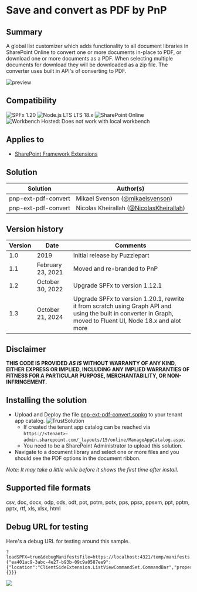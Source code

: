 # Save and convert as PDF by PnP

## Summary

A global list customizer which adds functionality to all document libraries in SharePoint Online to convert one or more documents in-place to PDF, or download one or more documents as a PDF. When selecting multiple documents for download they will be downloaded as a zip file. The converter uses built in API's of converting to PDF.

![preview](./screenshot.gif "Preview")

## Compatibility

![SPFx 1.20](https://img.shields.io/badge/spfx-1.20.0-green.svg)
![Node.js LTS LTS 18.x](https://img.shields.io/badge/Node.js-LTS%2018.x-green.svg)
![SharePoint Online](https://img.shields.io/badge/SharePoint-Online-red.svg)
![Workbench Hosted: Does not work with local workbench](https://img.shields.io/badge/Workbench-Hosted-yellow.svg "Does not work with local workbench")

## Applies to

* [SharePoint Framework Extensions](https://docs.microsoft.com/en-us/sharepoint/dev/spfx/extensions/overview-extensions)

## Solution

| Solution            | Author(s)                                                         |
| ------------------- | ----------------------------------------------------------------- |
| pnp-ext-pdf-convert | Mikael Svenson ([@mikaelsvenson](https://twitter.com/mikaelsvenson)) |
| pnp-ext-pdf-convert | Nicolas Kheirallah ([@NicolasKheirallah](https://twitter.com/NicolasKheirallah)) |
## Version history

| Version | Date              | Comments                                                                                                                                            |
| ------- | ----------------- | --------------------------------------------------------------------------------------------------------------------------------------------------- |
| 1.0     | 2019              | Initial release by Puzzlepart                                                                                                                       |
| 1.1     | February 23, 2021 | Moved and re-branded to PnP                                                                                                                         |
| 1.2     | October 30, 2022  | Upgrade SPFx to version 1.12.1                                                                                                                      |
| 1.3     | October 21, 2024  | Upgrade SPFx to version 1.20.1, rewrite it from scratch using Graph API and using the built in converter in Graph, moved to Fluent UI, Node 18.x and alot more |

## Disclaimer

**THIS CODE IS PROVIDED *AS IS* WITHOUT WARRANTY OF ANY KIND, EITHER EXPRESS OR IMPLIED, INCLUDING ANY IMPLIED WARRANTIES OF FITNESS FOR A PARTICULAR PURPOSE, MERCHANTABILITY, OR NON-INFRINGEMENT.**

## Installing the solution

- Upload and Deploy the file [pnp-ext-pdf-convert.sppkg](./pnp-ext-pdf-convert.sppkg) to your tenant app catalog. ![TrustSolution](./screenshot-2.png "Trust solution")
  * If created the tenant app catalog can be reached via `https://<tenant>-admin.sharepoint.com/_layouts/15/online/ManageAppCatalog.aspx`.
  * You need to be a SharePoint Administrator to upload this solution.
- Navigate to a document library and select one or more files and you should see the PDF options in the document ribbon.

_Note: It may take a little while before it shows the first time after install._

## Supported file formats

csv, doc, docx, odp, ods, odt, pot, potm, potx, pps, ppsx, ppsxm, ppt, pptm, pptx, rtf, xls, xlsx, html

## Debug URL for testing

Here's a debug URL for testing around this sample.

```
?loadSPFX=true&debugManifestsFile=https://localhost:4321/temp/manifests.js&loadSPFX=true&customActions={"ea401ac9-3abc-4e27-b93b-09c9a0587ee9":{"location":"ClientSideExtension.ListViewCommandSet.CommandBar","properties":{}}}
```

![](https://m365-visitor-stats.azurewebsites.net/sp-dev-fx-extensions/samples/react-command-convert-to-pdf)
